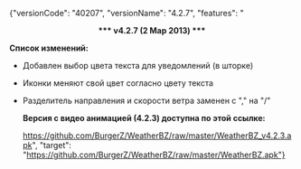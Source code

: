 ﻿{"versionCode": "40207", 
"versionName": "4.2.7", 
"features": "<center><strong>*** v4.2.7 (2 Мар 2013) ***</strong></center><p>
<strong>Список изменений:</strong><p>
* Добавлен выбор цвета текста для уведомлений (в шторке)<p>
* Иконки меняют свой цвет согласно цвету текста<p>
* Разделитель направления и скорости ветра заменен с \",\" на \"/\"<p>
<strong>Версия с видео анимацией (4.2.3) доступна по этой ссылке:</strong><p>
https://github.com/BurgerZ/WeatherBZ/raw/master/WeatherBZ_v4.2.3.apk", 
"target": "https://github.com/BurgerZ/WeatherBZ/raw/master/WeatherBZ.apk"}
